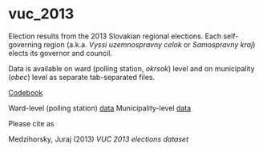 vuc_2013
==========

Election results from the 2013 Slovakian regional elections.
Each self-governing region (a.k.a. _Vyssi uzemnospravny celok_ 
or _Samospravny kraj_) elects its governor and council. 

Data is available on ward (polling station, _okrsok_) level and on
municipality (_obec_) level as separate tab-separated files.

[Codebook](/documentation/vuc_2013_codebook.pdf)

Ward-level (polling station) [data](/data/vuc_2013_ward.dat)
Municipality-level [data](/data/vuc_2013_municipality.dat)


Please cite as

Medzihorsky, Juraj (2013) _VUC 2013 elections dataset_ 
